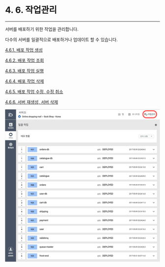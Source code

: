 # 4. 6. 작업관리

---

서버를 배포하기 위한 작업을 관리합니다.

다수의 서버를 일괄적으로 배포하거나 업데이트 할 수 있습니다.

[4.6.1. 배포 작업 생성](/applicationmap/job/create.md)

[4.6.2. 배포 작업 조회](/applicationmap/job/fetch.md)

[4.6.3. 배포 작업 실행](/applicationmap/job/run.md)

[4.6.4. 배포 작업 삭제](/applicationmap/job/remove.md)

[4.6.5. 배포 작업 수정, 수정 취소](/applicationmap/job/etc.md)

[4.6.6. 서버 재생성, 서버 삭제](/applicationmap/job/etc2.md)

![](/assets/job.png)

